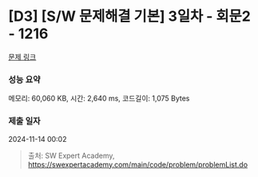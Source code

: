 # [D3] [S/W 문제해결 기본] 3일차 - 회문2 - 1216 

[문제 링크](https://swexpertacademy.com/main/code/problem/problemDetail.do?contestProbId=AV14Rq5aABUCFAYi) 

### 성능 요약

메모리: 60,060 KB, 시간: 2,640 ms, 코드길이: 1,075 Bytes

### 제출 일자

2024-11-14 00:02



> 출처: SW Expert Academy, https://swexpertacademy.com/main/code/problem/problemList.do